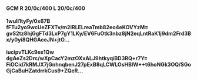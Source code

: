 #### GCM R 20/0c/400 L 20/0c/400
**1wulI1tyFy/0x67B**<br/>**fFTu2yo9wcUeZFXTv/m2lRLELreaTmb82eo4eKOVYzM=**<br/>**gvS2tz8hjGgFTd3LxP7gY1LKy/EV6FuOtk3nbz8jN2eqLntRaK1j9dm2Frd3Bx/y0yi8QHGAceJN+jtO...**<br/><br/>
**iucipvTLKc9ex1Qw**<br/>**dgAeZs2Drc/wXpCacY2mzOXxALJ9htkyqiBD3RQ+r7Y=**<br/>**FiOCid7kRMJX7jGnhnqbenJ27pExB8qLCWLOsHBlW++t6hoNGk3OQ/SGoGjCaBuHZatdrrkCus9+ZQeR...**